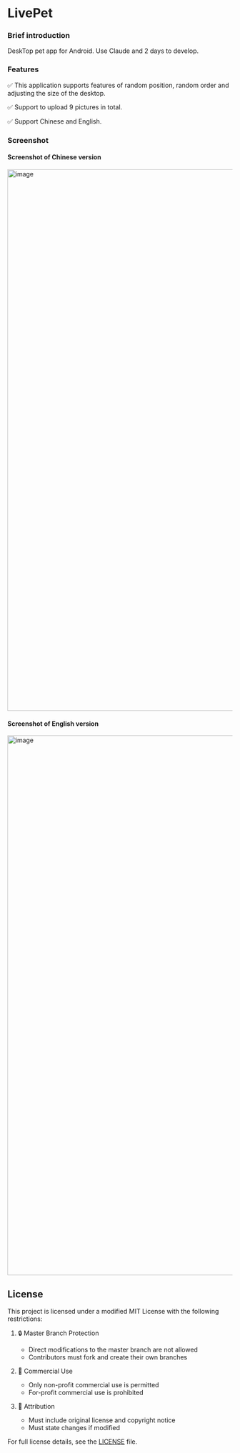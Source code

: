# LivePet

### Brief introduction
DeskTop pet app for Android. Use Claude and 2 days to develop. 

### Features

✅ This application supports features of random position, random order and adjusting the size of the desktop.

✅ Support to upload 9 pictures in total.

✅ Support Chinese and English.

### Screenshot

#### Screenshot of Chinese version

<img width="1213" alt="image" src="https://github.com/user-attachments/assets/e365b3fb-9bfe-48f5-97a2-a5c084b466f3">



#### Screenshot of English version

<img width="1209" alt="image" src="https://github.com/user-attachments/assets/ecca9806-98df-42df-9b35-1dc6a52824f1">




## License
This project is licensed under a modified MIT License with the following restrictions:

1. 🔒 Master Branch Protection
   - Direct modifications to the master branch are not allowed
   - Contributors must fork and create their own branches

2. 💼 Commercial Use
   - Only non-profit commercial use is permitted
   - For-profit commercial use is prohibited

3. 📝 Attribution
   - Must include original license and copyright notice
   - Must state changes if modified

For full license details, see the [LICENSE](LICENSE) file.
